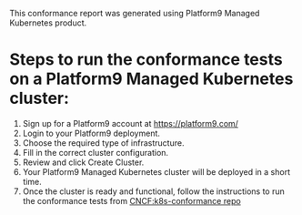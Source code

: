 This conformance report was generated using Platform9 Managed Kubernetes product.

# Steps to run the conformance tests on a Platform9 Managed Kubernetes cluster:
1. Sign up for a Platform9 account at https://platform9.com/
2. Login to your Platform9 deployment.
3. Choose the required type of infrastructure.
4. Fill in the correct cluster configuration.
5. Review and click Create Cluster.
6. Your Platform9 Managed Kubernetes cluster will be deployed in a short time.
7. Once the cluster is ready and functional, follow the instructions to run the conformance tests from [CNCF:k8s-conformance repo](https://github.com/cncf/k8s-conformance/blob/master/instructions.md#running)
